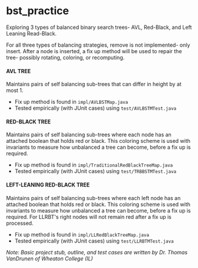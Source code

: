 # bst_practice
Exploring 3 types of balanced binary search trees- AVL, Red-Black, and Left Leaning Read-Black.



For all three types of balancing strategies, remove is not implemented- only insert. After a node is inserted, a fix up method will be used to repair the tree- possibly rotating, coloring, or recomputing.




#### AVL TREE
  Maintains pairs of self balancing sub-trees that can differ in height by at most 1.
 
  * Fix up method is found in ``` impl/AVLBSTMap.java ```
  * Tested empirically (with JUnit cases) using ``` test/AVLBSTMTest.java ```





#### RED-BLACK TREE
  Maintains pairs of self balancing sub-trees where each node has an attached boolean that holds red or black. This coloring scheme is used with invariants to measure how unbalanced a tree can become, before a fix up is required.
 
  * Fix up method is found in ``` impl/TraditionalRedBlackTreeMap.java ```
  * Tested empirically (with JUnit cases) using ``` test/TRBBSTMTest.java ```
 
 


#### LEFT-LEANING RED-BLACK TREE
  Maintains pairs of self balancing sub-trees where each left node has an attached boolean that holds red or black. This coloring scheme is used with invariants to measure how unbalanced a tree can become, before a fix up is required. For LLRBT's right nodes will not remain red after a fix up is processed.
 
  * Fix up method is found in ``` impl/LLRedBlackTreeMap.java ```
  * Tested empirically (with JUnit cases) using ``` test/LLRBTMTest.java ```
 
 




  *Note: Basic project stub, outline, and test cases are written by Dr. Thomas VanDrunen of Wheaton College (IL)*
